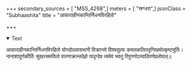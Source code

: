 +++
secondary_sources = [ "MSS_4268",]
meters = [ "स्रग्धरा",]
jsonClass = "Subhaashita"
title = "आकाराहीनकान्तिर्निधनविरहितो"

+++

<details open><summary>Text</summary>

आकाराहीनकान्तिर्निधनविरहितो योगदोल्लासभागी विक्रान्तो विश्वतुल्यः कमलकलितदृग्विभ्रमोत्कृष्टमूर्तिः।  
नानाशापूर्णकीर्तिः सुखरसमयितो वारणाक्रान्तदेहो यादृग्देव त्वमेवं भवतु रिपुगणोऽप्यादिवर्णप्रलोपात्॥
</details>
